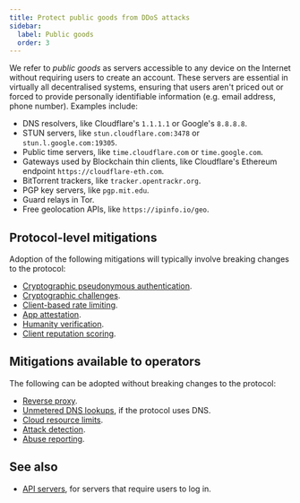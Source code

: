 ```yaml
---
title: Protect public goods from DDoS attacks
sidebar:
  label: Public goods
  order: 3
---
```


We refer to _public goods_ as servers accessible to any device on the Internet without requiring users to create an account.
These servers are essential in virtually all decentralised systems,
ensuring that users aren't priced out or forced to provide personally identifiable information (e.g. email address, phone number).
Examples include:

- DNS resolvers, like Cloudflare's `1.1.1.1` or Google's `8.8.8.8`.
- STUN servers, like `stun.cloudflare.com:3478` or `stun.l.google.com:19305`.
- Public time servers, like `time.cloudflare.com` or `time.google.com`.
- Gateways used by Blockchain thin clients, like Cloudflare's Ethereum endpoint `https://cloudflare-eth.com`.
- BitTorrent trackers, like `tracker.opentrackr.org`.
- PGP key servers, like `pgp.mit.edu`.
- Guard relays in Tor.
- Free geolocation APIs, like `https://ipinfo.io/geo`.

## Protocol-level mitigations

Adoption of the following mitigations will typically involve breaking changes to the protocol:

- [Cryptographic pseudonymous authentication](../mitigations/authentication.md#cryptographic-pseudonymous-authentication).
- [Cryptographic challenges](../mitigations/crypto-challenges.md).
- [Client-based rate limiting](../mitigations/rate-limiting.md).
- [App attestation](../mitigations/app-attestation.md).
- [Humanity verification](../mitigations/humanity-verification.md).
- [Client reputation scoring](../mitigations/client-reputation.md).

## Mitigations available to operators

The following can be adopted without breaking changes to the protocol:

- [Reverse proxy](../mitigations/reverse-proxies.md).
- [Unmetered DNS lookups](../mitigations/unmetered-dns.md), if the protocol uses DNS.
- [Cloud resource limits](../mitigations/resource-limits.md).
- [Attack detection](../mitigations/detection.md).
- [Abuse reporting](../mitigations/abuse-reporting.md).

## See also

- [API servers](apis.md), for servers that require users to log in.
